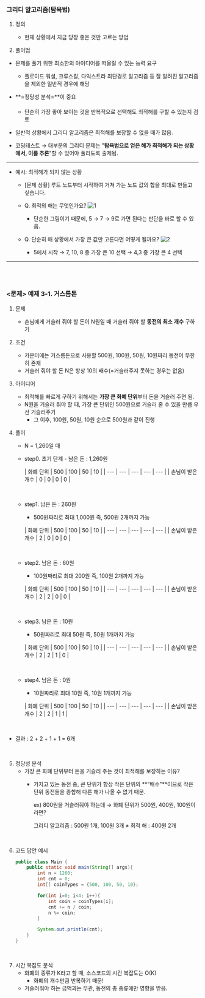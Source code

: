 ### 그리디 알고리즘(탐욕법)
1. 정의
    - 현재 상황에서 지금 당장 좋은 것만 고르는 방법

2. 풀이법
- 문제를 풀기 위한 최소한의 아이디어를 떠올릴 수 있는 능력 요구
    - 플로이드 워셜, 크루스칼, 다익스트라 최단경로 알고리즘 등 잘 알려진 알고리즘을 제외한 일반적 경우에 해당
- **⭐정당성 분석⭐**이 중요
    - 단순히 가장 좋아 보이는 것을 반복적으로 선택해도 최적해를 구할 수 있는지 검토

- 일반적 상황에서 그리디 알고리즘은 최적해를 보장할 수 없을 때가 많음.
- 코딩테스트 → 대부분의 그리디 문제는 "**탐욕법으로 얻은 해가 최적해가 되는 상황에서, 이를 추론**"할 수 있어야 풀리도록 출제됨.

---

- 예시: 최적해가 되지 않는 상황
    - [문제 상황] 루트 노드부터 시작하여 거쳐 가는 노드 값의 합을 최대로 만들고 싶습니다.
    - Q.  최적의 해는 무엇인가요?
      ![1](https://github.com/hayannn/2L24-Algo-Study/assets/102213509/4422f728-2f4d-493b-acd1-6f60b3f7d27f)
        - 단순한 그림이기 때문에, 5 → 7 → 9로 가면 된다는 판단을 바로 할 수 있음.

    - Q. 단순히 매 상황에서 가장 큰 값만 고른다면 어떻게 될까요?
      ![2](https://github.com/hayannn/2L24-Algo-Study/assets/102213509/352abc82-2aab-46ae-ac36-a71aba5ce100)
        - 5에서 시작 → 7, 10, 8 중 가장 큰 10 선택 → 4,3 중 가장 큰 4 선택
---
<br>
<br>

### <문제> 예제 3-1. 거스름돈
1. 문제
    - 손님에게 거슬러 줘야 할 돈이 N원일 때 거슬러 줘야 할 **동전의 최소 개수** 구하기
2. 조건
    - 카운터에는 거스름돈으로 사용할 500원, 100원, 50원, 10원짜리 동전이 무한히 존재
    - 거슬러 줘야 할 돈 N은 항상 10의 배수(=거슬러주지 못하는 경우는 없음)

1. 아이디어
    - 최적해를 빠르게 구하기 위해서는 **가장 큰 화폐 단위**부터 돈을 거슬러 주면 됨.
    - N원을 거슬러 줘야 할 때, 가장 큰 단위인 500원으로 거슬러 줄 수 있을 만큼 우선 거슬러주기
        - 그 이후, 100원, 50원, 10원 순으로 500원과 같이 진행

1. 풀이
    - N = 1,260일 때
    - step0. 초기 단계 - 남은 돈 : 1,260원

      | 화폐 단위 | 500 | 100 | 50 | 10 |
            | --- | --- | --- | --- | --- |
      | 손님이 받은 개수 | 0 | 0 | 0 | 0 |

      <br>

    - step1. 남은 돈 : 260원
        - 500원짜리로 최대 1,000원 즉, 500원 2개까지 가능

      | 화폐 단위 | 500 | 100 | 50 | 10 |
           | --- | --- | --- | --- | --- |
      | 손님이 받은 개수 | 2 | 0 | 0 | 0 |

       <br>

    - step2. 남은 돈 : 60원
        - 100원짜리로 최대 200원 즉, 100원 2개까지 가능

      | 화폐 단위 | 500 | 100 | 50 | 10 |
            | --- | --- | --- | --- | --- |
      | 손님이 받은 개수 | 2 | 2 | 0 | 0 |

      <br>

    - step3. 남은 돈 : 10원
        - 50원짜리로 최대 50원 즉, 50원 1개까지 가능

      | 화폐 단위 | 500 | 100 | 50 | 10 |
           | --- | --- | --- | --- | --- |
      | 손님이 받은 개수 | 2 | 2 | 1 | 0 |

       <br>

    - step4. 남은 돈 : 0원
        - 10원짜리로 최대 10원 즉, 10원 1개까지 가능

      | 화폐 단위 | 500 | 100 | 50 | 10 |
           | --- | --- | --- | --- | --- |
      | 손님이 받은 개수 | 2 | 2 | 1 | 1 |

       <br>

- 결과 : 2 + 2 + 1 + 1 = 6개

<br>

5. 정당성 분석
    - 가장 큰 화폐 단위부터 돈을 거슬러 주는 것이 최적해를 보장하는 이유?
        - 가지고 있는 동전 중, 큰 단위가 항상 작은 단위의 **“배수”**이므로 작은 단위 동전들을 종합해 다른 해가 나올 수 없기 때문.

          ex) 800원을 거슬러줘야 하는데 → 화폐 단위가 500원, 400원, 100원이라면?

          그리디 알고리즘 : 500원 1개, 100원 3개 ≠ 최적 해 : 400원 2개

<br>

6. 코드 답안 예시

    ```java
    public class Main {
    	public static void main(String[] args){
    		int n = 1260;
    		int cnt = 0;
    		int[] coinTypes = {500, 100, 50, 10};
    
    		for(int i=0; i<4; i++){
    			int coin = coinTypes[i];
    			cnt += n / coin;
    			n %= coin;
    		}
    
    		System.out.println(cnt);
    	}
    }
    ```

<br>

7. 시간 복잡도 분석
    - 화폐의 종류가 K라고 할 때, 소스코드의 시간 복잡도는 O(K)
        - 화폐의 개수만큼 반복하기 때문!
    - 거슬러줘야 하는 금액과는 무관, 동전의 총 종류에만 영향을 받음.